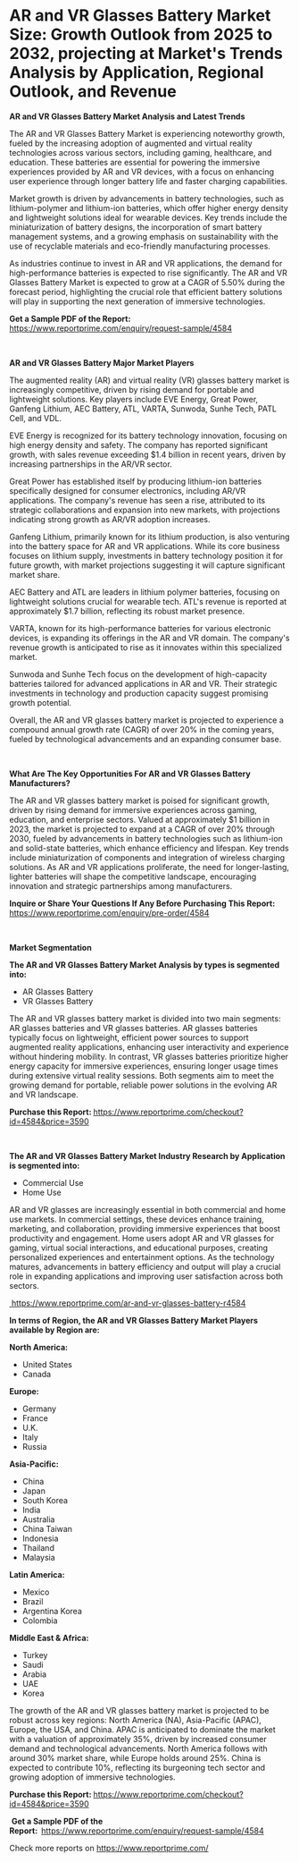 <p><h1>AR and VR Glasses Battery Market Size: Growth Outlook from 2025 to 2032, projecting at Market's Trends Analysis by Application, Regional Outlook, and Revenue</h1></p><p><strong>AR and VR Glasses Battery Market Analysis and Latest Trends</strong></p>
<p><p>The AR and VR Glasses Battery Market is experiencing noteworthy growth, fueled by the increasing adoption of augmented and virtual reality technologies across various sectors, including gaming, healthcare, and education. These batteries are essential for powering the immersive experiences provided by AR and VR devices, with a focus on enhancing user experience through longer battery life and faster charging capabilities.</p><p>Market growth is driven by advancements in battery technologies, such as lithium-polymer and lithium-ion batteries, which offer higher energy density and lightweight solutions ideal for wearable devices. Key trends include the miniaturization of battery designs, the incorporation of smart battery management systems, and a growing emphasis on sustainability with the use of recyclable materials and eco-friendly manufacturing processes.</p><p>As industries continue to invest in AR and VR applications, the demand for high-performance batteries is expected to rise significantly. The AR and VR Glasses Battery Market is expected to grow at a CAGR of 5.50% during the forecast period, highlighting the crucial role that efficient battery solutions will play in supporting the next generation of immersive technologies.</p></p>
<p><strong>Get a Sample PDF of the Report:&nbsp;</strong> <a href="https://www.reportprime.com/enquiry/request-sample/4584?utm_campaign=2253&utm_medium=2&utm_source=Github&utm_content=ia&utm_term=19032025&utm_id=ar-and-vr-glasses-battery">https://www.reportprime.com/enquiry/request-sample/4584</a></p>
<p>&nbsp;</p>
<p><strong>AR and VR Glasses Battery Major Market Players</strong></p>
<p><p>The augmented reality (AR) and virtual reality (VR) glasses battery market is increasingly competitive, driven by rising demand for portable and lightweight solutions. Key players include EVE Energy, Great Power, Ganfeng Lithium, AEC Battery, ATL, VARTA, Sunwoda, Sunhe Tech, PATL Cell, and VDL.</p><p>EVE Energy is recognized for its battery technology innovation, focusing on high energy density and safety. The company has reported significant growth, with sales revenue exceeding $1.4 billion in recent years, driven by increasing partnerships in the AR/VR sector.</p><p>Great Power has established itself by producing lithium-ion batteries specifically designed for consumer electronics, including AR/VR applications. The company's revenue has seen a rise, attributed to its strategic collaborations and expansion into new markets, with projections indicating strong growth as AR/VR adoption increases.</p><p>Ganfeng Lithium, primarily known for its lithium production, is also venturing into the battery space for AR and VR applications. While its core business focuses on lithium supply, investments in battery technology position it for future growth, with market projections suggesting it will capture significant market share.</p><p>AEC Battery and ATL are leaders in lithium polymer batteries, focusing on lightweight solutions crucial for wearable tech. ATL's revenue is reported at approximately $1.7 billion, reflecting its robust market presence.</p><p>VARTA, known for its high-performance batteries for various electronic devices, is expanding its offerings in the AR and VR domain. The company's revenue growth is anticipated to rise as it innovates within this specialized market.</p><p>Sunwoda and Sunhe Tech focus on the development of high-capacity batteries tailored for advanced applications in AR and VR. Their strategic investments in technology and production capacity suggest promising growth potential.</p><p>Overall, the AR and VR glasses battery market is projected to experience a compound annual growth rate (CAGR) of over 20% in the coming years, fueled by technological advancements and an expanding consumer base.</p></p>
<p>&nbsp;</p>
<p><strong>What Are The Key Opportunities For AR and VR Glasses Battery Manufacturers?</strong></p>
<p><p>The AR and VR glasses battery market is poised for significant growth, driven by rising demand for immersive experiences across gaming, education, and enterprise sectors. Valued at approximately $1 billion in 2023, the market is projected to expand at a CAGR of over 20% through 2030, fueled by advancements in battery technologies such as lithium-ion and solid-state batteries, which enhance efficiency and lifespan. Key trends include miniaturization of components and integration of wireless charging solutions. As AR and VR applications proliferate, the need for longer-lasting, lighter batteries will shape the competitive landscape, encouraging innovation and strategic partnerships among manufacturers.</p></p>
<p><strong>Inquire or Share Your Questions If Any Before Purchasing This Report:</strong> <a href="https://www.reportprime.com/enquiry/pre-order/4584?utm_campaign=2253&utm_medium=2&utm_source=Github&utm_content=ia&utm_term=19032025&utm_id=ar-and-vr-glasses-battery">https://www.reportprime.com/enquiry/pre-order/4584</a></p>
<p>&nbsp;</p>
<p><strong>Market Segmentation</strong></p>
<p><strong>The AR and VR Glasses Battery Market Analysis by types is segmented into:</strong></p>
<p><ul><li>AR Glasses Battery</li><li>VR Glasses Battery</li></ul></p>
<p><p>The AR and VR glasses battery market is divided into two main segments: AR glasses batteries and VR glasses batteries. AR glasses batteries typically focus on lightweight, efficient power sources to support augmented reality applications, enhancing user interactivity and experience without hindering mobility. In contrast, VR glasses batteries prioritize higher energy capacity for immersive experiences, ensuring longer usage times during extensive virtual reality sessions. Both segments aim to meet the growing demand for portable, reliable power solutions in the evolving AR and VR landscape.</p></p>
<p><strong>Purchase this Report:&nbsp;</strong><a href="https://www.reportprime.com/checkout?id=4584&price=3590&utm_campaign=2253&utm_medium=2&utm_source=Github&utm_content=ia&utm_term=19032025&utm_id=ar-and-vr-glasses-battery">https://www.reportprime.com/checkout?id=4584&price=3590</a></p>
<p>&nbsp;</p>
<p><strong>The AR and VR Glasses Battery Market Industry Research by Application is segmented into:</strong></p>
<p><ul><li>Commercial Use</li><li>Home Use</li></ul></p>
<p><p>AR and VR glasses are increasingly essential in both commercial and home use markets. In commercial settings, these devices enhance training, marketing, and collaboration, providing immersive experiences that boost productivity and engagement. Home users adopt AR and VR glasses for gaming, virtual social interactions, and educational purposes, creating personalized experiences and entertainment options. As the technology matures, advancements in battery efficiency and output will play a crucial role in expanding applications and improving user satisfaction across both sectors.</p></p>
<p><a href="https://www.reportprime.com/ar-and-vr-glasses-battery-r4584?utm_campaign=2253&utm_medium=2&utm_source=Github&utm_content=ia&utm_term=19032025&utm_id=ar-and-vr-glasses-battery">&nbsp;https://www.reportprime.com/ar-and-vr-glasses-battery-r4584</a></p>
<p><strong>In terms of Region, the AR and VR Glasses Battery Market Players available by Region are:</strong></p>
<p>
    <p> <strong> North America: </strong>
        <ul>
            <li>United States</li>
            <li>Canada</li>
        </ul>
        </p> 
    <p> <strong> Europe: </strong>
        <ul>
            <li>Germany</li>
            <li>France</li>
            <li>U.K.</li>
            <li>Italy</li>
            <li>Russia</li>
        </ul>
        </p> 
    <p> <strong> Asia-Pacific: </strong>
        <ul>
            <li>China</li>
            <li>Japan</li>
            <li>South Korea</li>
            <li>India</li>
            <li>Australia</li>
            <li>China Taiwan</li>
            <li>Indonesia</li>
            <li>Thailand</li>
            <li>Malaysia</li>
        </ul>
        </p> 
    <p> <strong> Latin America: </strong>
        <ul>
            <li>Mexico</li>
            <li>Brazil</li>
            <li>Argentina Korea</li>
            <li>Colombia</li>
        </ul>
        </p> 
    <p> <strong> Middle East & Africa: </strong>
        <ul>
            <li>Turkey</li>
            <li>Saudi</li>
            <li>Arabia</li>
            <li>UAE</li>
            <li>Korea</li>
        </ul>
    </p>
    </p>
<p><p>The growth of the AR and VR glasses battery market is projected to be robust across key regions: North America (NA), Asia-Pacific (APAC), Europe, the USA, and China. APAC is anticipated to dominate the market with a valuation of approximately 35%, driven by increased consumer demand and technological advancements. North America follows with around 30% market share, while Europe holds around 25%. China is expected to contribute 10%, reflecting its burgeoning tech sector and growing adoption of immersive technologies.</p></p>
<p><strong>Purchase this Report: </strong><a href="https://www.reportprime.com/checkout?id=4584&price=3590&utm_campaign=2253&utm_medium=2&utm_source=Github&utm_content=ia&utm_term=19032025&utm_id=ar-and-vr-glasses-battery">https://www.reportprime.com/checkout?id=4584&price=3590</a></p>
<p>&nbsp;<strong>Get a Sample PDF of the Report:&nbsp;&nbsp;</strong><a href="https://www.reportprime.com/enquiry/request-sample/4584?utm_campaign=2253&utm_medium=2&utm_source=Github&utm_content=ia&utm_term=19032025&utm_id=ar-and-vr-glasses-battery">https://www.reportprime.com/enquiry/request-sample/4584</a></p>
<p><strong></strong></p>
<p>Check more reports on <a href="https://www.reportprime.com/?utm_campaign=2253&utm_medium=2&utm_source=Github&utm_content=ia&utm_term=19032025&utm_id=ar-and-vr-glasses-battery">https://www.reportprime.com/</a></p>